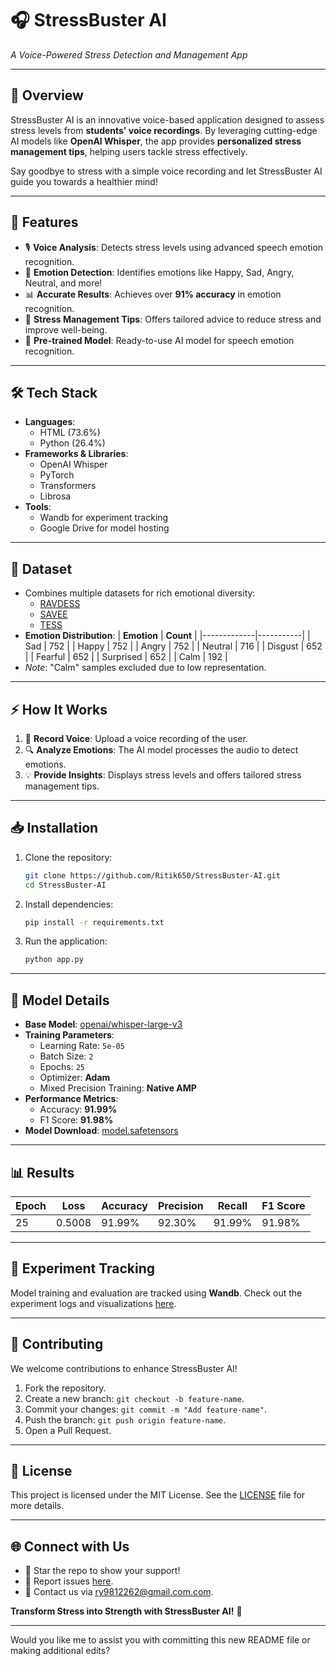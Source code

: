 # 🎧 **StressBuster AI**  
*A Voice-Powered Stress Detection and Management App*

---

## 🌟 **Overview**  
StressBuster AI is an innovative voice-based application designed to assess stress levels from **students' voice recordings**. By leveraging cutting-edge AI models like **OpenAI Whisper**, the app provides **personalized stress management tips**, helping users tackle stress effectively.

Say goodbye to stress with a simple voice recording and let StressBuster AI guide you towards a healthier mind!

---

## 🚀 **Features**
- 🎙️ **Voice Analysis**: Detects stress levels using advanced speech emotion recognition.
- 🧠 **Emotion Detection**: Identifies emotions like Happy, Sad, Angry, Neutral, and more!
- 📊 **Accurate Results**: Achieves over **91% accuracy** in emotion recognition.
- 🎯 **Stress Management Tips**: Offers tailored advice to reduce stress and improve well-being.
- 🔗 **Pre-trained Model**: Ready-to-use AI model for speech emotion recognition.

---

## 🛠️ **Tech Stack**
- **Languages**: 
  - HTML (73.6%)
  - Python (26.4%)
- **Frameworks & Libraries**:
  - OpenAI Whisper
  - PyTorch
  - Transformers
  - Librosa
- **Tools**:
  - Wandb for experiment tracking
  - Google Drive for model hosting

---

## 📂 **Dataset**
- Combines multiple datasets for rich emotional diversity:
  - [RAVDESS](https://zenodo.org/records/1188976#.XsAXemgzaUk)
  - [SAVEE](https://www.kaggle.com/datasets/ejlok1/surrey-audiovisual-expressed-emotion-savee/data)
  - [TESS](https://tspace.library.utoronto.ca/handle/1807/24487)
- **Emotion Distribution**:
  | **Emotion** | **Count** |
  |-------------|-----------|
  | Sad         | 752       |
  | Happy       | 752       |
  | Angry       | 752       |
  | Neutral     | 716       |
  | Disgust     | 652       |
  | Fearful     | 652       |
  | Surprised   | 652       |
  | Calm        | 192       |
- *Note*: "Calm" samples excluded due to low representation.

---

## ⚡ **How It Works**
1. 🎤 **Record Voice**: Upload a voice recording of the user.
2. 🔍 **Analyze Emotions**: The AI model processes the audio to detect emotions.
3. 💡 **Provide Insights**: Displays stress levels and offers tailored stress management tips.

---

## 📥 **Installation**
1. Clone the repository:
   ```bash
   git clone https://github.com/Ritik650/StressBuster-AI.git
   cd StressBuster-AI
   ```
2. Install dependencies:
   ```bash
   pip install -r requirements.txt
   ```
3. Run the application:
   ```bash
   python app.py
   ```

---

## 🔧 **Model Details**
- **Base Model**: [openai/whisper-large-v3](https://huggingface.co/openai/whisper-large-v3)
- **Training Parameters**:
  - Learning Rate: `5e-05`
  - Batch Size: `2`
  - Epochs: `25`
  - Optimizer: **Adam**
  - Mixed Precision Training: **Native AMP**
- **Performance Metrics**:
  - Accuracy: **91.99%**
  - F1 Score: **91.98%**
- **Model Download**: [model.safetensors](https://drive.google.com/file/d/1N1XNpJG4uT1CJgoPtf5SByKRyxn14BAJ/view?usp=sharing)

---

## 📊 **Results**
| **Epoch** | **Loss** | **Accuracy** | **Precision** | **Recall** | **F1 Score** |
|-----------|----------|--------------|---------------|------------|--------------|
| 25        | 0.5008   | 91.99%       | 92.30%        | 91.99%     | 91.98%       |

---

## 🧪 **Experiment Tracking**
Model training and evaluation are tracked using **Wandb**. Check out the experiment logs and visualizations [here](https://wandb.ai/firdhoworking-sepuluh-nopember-institute-of-technology/speech-emotion-recognition).

---

## 🤝 **Contributing**
We welcome contributions to enhance StressBuster AI!  
1. Fork the repository.
2. Create a new branch: `git checkout -b feature-name`.
3. Commit your changes: `git commit -m "Add feature-name"`.
4. Push the branch: `git push origin feature-name`.
5. Open a Pull Request.

---

## 📜 **License**
This project is licensed under the MIT License. See the [LICENSE](LICENSE) file for more details.

---

## 🌐 **Connect with Us**
- 🌟 Star the repo to show your support!
- 🐛 Report issues [here](https://github.com/Ritik650/StressBuster-AI/issues).
- 📧 Contact us via [ry9812262@gmail.com.com](mailto:ry9812262@gmail.com).

**Transform Stress into Strength with StressBuster AI!** 🙌  

---

Would you like me to assist you with committing this new README file or making additional edits?
